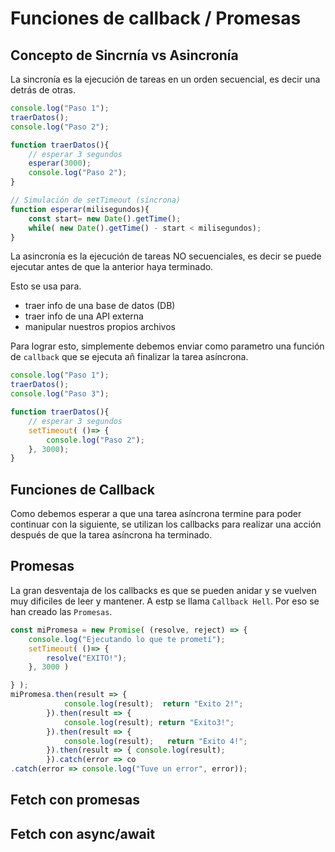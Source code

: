 # Funciones de callback / Promesas


## Concepto de Sincrnía vs Asincronía
La sincronía es la ejecución de tareas en un orden secuencial, es decir una detrás de otras.

```js
console.log("Paso 1");
traerDatos();
console.log("Paso 2");

function traerDatos(){
    // esperar 3 segundos
    esperar(3000);
    console.log("Paso 2");
}

// Simulación de setTimeout (síncrona)
function esperar(milisegundos){
    const start= new Date().getTime();
    while( new Date().getTime() - start < milisegundos);
}
```


La asincronía es la ejecución de tareas NO secuenciales, es decir se puede ejecutar antes de que la anterior haya terminado.

Esto se usa para. 
- traer info de una base de datos (DB)
- traer info de una API externa
- manipular nuestros propios archivos

Para lograr esto, simplemente debemos enviar como parametro una función de `callback` que se ejecuta añ finalizar la tarea asíncrona.


```js
console.log("Paso 1");
traerDatos();
console.log("Paso 3");

function traerDatos(){
    // esperar 3 segundos
    setTimeout( ()=> {
        console.log("Paso 2");
    }, 3000);
}
```




## Funciones de Callback
Como debemos esperar a que una tarea asíncrona termine para poder continuar con la siguiente, se utilizan los callbacks para realizar una acción después de que la tarea asíncrona ha terminado.



## Promesas
La gran desventaja de los callbacks es que se pueden anidar y se vuelven muy dificiles de leer y mantener. A estp se llama `Callback Hell`. Por eso se han creado las `Promesas`.

```js
const miPromesa = new Promise( (resolve, reject) => {
    console.log("Ejecutando lo que te prometí");
    setTimeout( ()=> {
        resolve("EXITO!");
    }, 3000 )

} );
miPromesa.then(result => {
            console.log(result);  return "Exito 2!";  
        }).then(result => {
            console.log(result); return "Exito3!";   
        }).then(result => {
            console.log(result);   return "Exito 4!";   
        }).then(result => { console.log(result); 
        }).catch(error => co
.catch(error => console.log("Tuve un error", error));
```

## Fetch con promesas



## Fetch con async/await